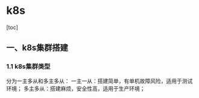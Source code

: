 # k8s

[toc]

## 一、k8s集群搭建

### 1.1 k8s集群类型

分为一主多从和多主多从：
一主一从：搭建简单，有单机故障风险，适用于测试环境；
多主多从：搭建麻烦，安全性高，适用于生产环境；
